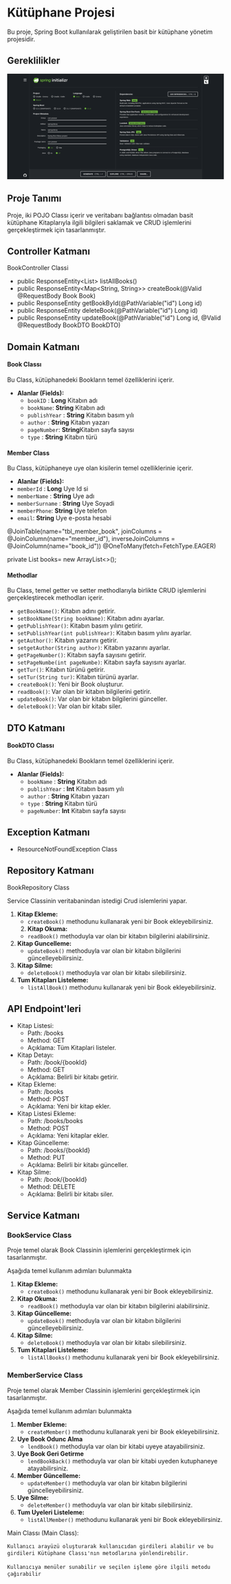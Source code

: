 # Kütüphane Projesi
Bu proje, Spring Boot kullanılarak geliştirilen basit bir kütüphane yönetim projesidir.

## Gereklilikler
![Dependencies](dependencies.png)

## Proje Tanımı

Proje, iki POJO Classı içerir ve veritabanı bağlantısı olmadan basit kütüphane Kitaplarıyla ilgili bilgileri saklamak ve CRUD işlemlerini gerçekleştirmek için tasarlanmıştır.

## Controller Katmanı

BookController Classi

- public ResponseEntity<List<Book>> listAllBooks()
- public ResponseEntity<Map<String, String>> createBook(@Valid @RequestBody Book Book)
- public ResponseEntity<Book> getBookById(@PathVariable("id") Long id)
- public ResponseEntity<String> deleteBook(@PathVariable("id") Long id)
- public ResponseEntity<String> updateBook(@PathVariable("id") Long id, @Valid @RequestBody BookDTO BookDTO)

## Domain Katmanı

#### Book Classı

Bu Class, kütüphanedeki Bookların temel özelliklerini içerir.

- **Alanlar (Fields):**
	- `bookID` : **Long** Kitabın adı
	- `bookName`: **String** Kitabın adı
	- `publishYear` : **String** Kitabın basım yılı
	- `author` : **String** Kitabın yazarı
	- `pageNumber`: **String**Kitabın sayfa sayısı
	- `type` : **String** Kitabın türü

#### Member Class

Bu Class, kütüphaneye uye olan kisilerin temel ozelliklerinie içerir.

- **Alanlar (Fields):**
- `memberId` : **Long** Uye Id si
- `memberName` : **String** Uye adı
- `memberSurname` : **String** Uye Soyadi
- `memberPhone`: **String** Uye telefon
- `email`: **String** Uye e-posta hesabi

@JoinTable(name="tbl_member_book",
joinColumns = @JoinColumn(name="member_id"),
inverseJoinColumns = @JoinColumn(name="book_id"))
@OneToMany(fetch=FetchType.EAGER)

private List<Book> books= new ArrayList<>();

#### Methodlar

Bu Class, temel getter ve setter methodlarıyla birlikte CRUD işlemlerini gerçekleştirecek methodları içerir.
- `getBookName()`: Kitabın adını getirir.
- `setBookName(String bookName)`: Kitabın adını ayarlar.
- `getPublishYear()`: Kitabın basım yılını getirir.
- `setPublishYear(int publishYear)`: Kitabın basım yılını ayarlar.
- `getAuthor()`: Kitabın yazarını getirir.
- `setgetAuthor(String author)`: Kitabın yazarını ayarlar.
- `getPageNumber()`: Kitabın sayfa sayısını getirir.
- `setPageNumbe(int pageNumbe)`: Kitabın sayfa sayısını ayarlar.
- `getTur()`: Kitabın türünü getirir.
- `setTur(String tur)`: Kitabın türünü ayarlar.
- `createBook()`: Yeni bir Book oluşturur.
- `readBook()`: Var olan bir kitabın bilgilerini getirir.
- `updateBook()`: Var olan bir kitabın bilgilerini günceller.
- `deleteBook()`: Var olan bir kitabı siler.

## DTO Katmanı
#### BookDTO Classı
Bu Class, kütüphanedeki Bookların temel özelliklerini içerir.

- **Alanlar (Fields):**
	- `bookName` : **String** Kitabın adı
	- `publishYear` : **Int** Kitabın basım yılı
	- `author` : **String** Kitabın yazarı
	- `type` : **String** Kitabın türü
	- `pageNumber`: **Int** Kitabın sayfa sayısı

## Exception Katmanı
* ResourceNotFoundException Class

## Repository Katmanı
BookRepository Class

Service Classinin veritabanindan istedigi Crud islemlerini yapar.

1. **Kitap Ekleme:**
	- `createBook()` methodunu kullanarak yeni bir Book ekleyebilirsiniz.
	2. **Kitap Okuma:**
	- `readBook()` methoduyla var olan bir kitabın bilgilerini alabilirsiniz.
3. **Kitap Guncelleme:**
	- `updateBook()` methoduyla var olan bir kitabın bilgilerini güncelleyebilirsiniz.
4. **Kitap Silme:**
	- `deleteBook()` methoduyla var olan bir kitabı silebilirsiniz.
5. **Tum Kitapları Listeleme:**
	- `listAllBook()` methodunu kullanarak yeni bir Book ekleyebilirsiniz.

## API Endpoint'leri

- Kitap Listesi:
	- Path: /books
	- Method: GET
	- Açıklama: Tüm Kitaplari listeler.
- Kitap Detayı:
	- Path: /book/{bookId}
	- Method: GET
	- Açıklama: Belirli bir kitabı getirir.
- Kitap Ekleme:
	- Path: /books
	- Method: POST
	- Açıklama: Yeni bir kitap ekler.
- Kitap Listesi Ekleme:
	- Path: /books/books
	- Method: POST
	- Açıklama: Yeni kitaplar ekler.
- Kitap Güncelleme:
	- Path: /books/{bookId}
	- Method: PUT
	- Açıklama: Belirli bir kitabı günceller.
- Kitap Silme:
	- Path: /book/{bookId}
	- Method: DELETE
	- Açıklama: Belirli bir kitabı siler.
## Service Katmanı 
### BookService Class

Proje temel olarak Book Classinin işlemlerini gerçekleştirmek için tasarlanmıştır.

Aşağıda temel kullanım adımları bulunmakta
1. **Kitap Ekleme:**
	- `createBook()` methodunu kullanarak yeni bir Book ekleyebilirsiniz.
2. **Kitap Okuma:**
	- `readBook()` methoduyla var olan bir kitabın bilgilerini alabilirsiniz.
3. **Kitap Güncelleme:**
	- `updateBook()` methoduyla var olan bir kitabın bilgilerini güncelleyebilirsiniz.
4. **Kitap Silme:**
	- `deleteBook()` methoduyla var olan bir kitabı silebilirsiniz.
5. **Tum Kitaplari Listeleme:**
	- `listAllBooks()` methodunu kullanarak yeni bir Book ekleyebilirsiniz.



### MemberService Class

Proje temel olarak Member Classinin işlemlerini gerçekleştirmek için tasarlanmıştır.

Aşağıda temel kullanım adımları bulunmakta

1. **Member Ekleme:**
	- `createMember()` methodunu kullanarak yeni bir Book ekleyebilirsiniz.
2. **Uye Book Odunc Alma**
	- `lendBook()` methoduyla var olan bir kitabi uyeye atayabilirsiniz.
3. **Uye Book Geri Getirme**
	- `lendBookBack()` methoduyla var olan bir kitabi uyeden kutuphaneye atayabilirsiniz.
4. **Member Güncelleme:**
	- `updateMember()` methoduyla var olan bir kitabın bilgilerini güncelleyebilirsiniz.
5. **Uye Silme:**
	- `deleteMember()` methoduyla var olan bir kitabı silebilirsiniz.
6. **Tum Uyeleri Listeleme:**
	- `listAllMember()` methodunu kullanarak yeni bir Book ekleyebilirsiniz.

Main Classı (Main Class):

	Kullanıcı arayüzü oluşturarak kullanıcıdan girdileri alabilir ve bu girdileri Kütüphane Classı'nın metodlarına yönlendirebilir.

	Kullanıcıya menüler sunabilir ve seçilen işleme göre ilgili metodu çağırabilir